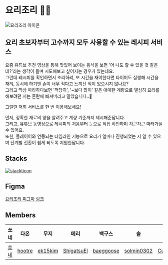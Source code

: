 # 요리조리 👨‍🍳
![요리조리 아이콘](https://github.com/sprint15-team-9/sprint-9/assets/65718183/5e8b61e2-70f5-43ed-b49a-32c182ad7dfd)

## 요리 초보자부터 고수까지 모두 사용할 수 있는 레시피 서비스

요즘 유튜브 추천 영상을 통해 맛있어 보이는 음식을 보면 '어 나도 할 수 있을 것 같은 데?'라는 생각이 들며 시도해보고 싶어지는 경우가 있는데요.  
그런데 레시피를 확인하면서 조리하랴, 또 시간을 재야한다면 타이머도 실행해 시간을 재랴, 동시에 하기엔 손이 너무 적다고 느끼신 적이 있으시지 않나요?  
그리고 막상 따라하다보면 '적당히', '~보다 많이' 같은 애매한 계량으로 열심히 요리를 해보려던 저는 혼란에 빠져버리고 말았습니다..🥴

그럴땐 저희 서비스를 한 번 이용해보세요!

먼저, 정확한 재료의 양을 알려주고 계량 기준까지 제시해준답니다.  
그리고, 유튜브 동영상으로 레시피의 처음부터 눈으로 직접 확인하며 차근차근 따라가실 수 있어요.  
또한, 플레이어와 연동되는 타임라인 기능으로 요리가 얼마나 진행되었는 지 알 수 있으며 단계별 전환이 쉽게 되도록 지원한답니다.

## Stacks
[![stackticon](https://firebasestorage.googleapis.com/v0/b/stackticon-81399.appspot.com/o/images%2F1687779629560?alt=media&token=a01ffba6-b02e-479e-8819-0848aa7f8e69)](https://github.com/msdio/stackticon)

## Figma
[요리조리 피그마 링크](https://www.figma.com/file/lubbopdDxVzioaNWitfe4Y/%ED%85%8C%EC%98%A4%EC%9D%98-%EC%8A%A4%ED%94%84%EB%A6%B0%ED%8A%B8-9%EC%A1%B0?type=design&node-id=0-1&mode=design&t=JiKrhEEGe5zdYFr0-0)

## Members

| 쏘네     | 다온                                | 무지                                  | 메리                                        | 백구스                                    | 솔                                          | 칭기                                        | 허블                                      |
| -------- | ----------------------------------- | ------------------------------------- | ------------------------------------------- | ----------------------------------------- | ------------------------------------------- | ------------------------------------------- | ----------------------------------------- |
| [쏘네]() | [hootre](https://github.com/hootre) | [ek15kim](https://github.com/ek15kim) | [ShigatsuEl](https://github.com/ShigatsuEl) | [baeggoose](https://github.com/baeggoose) | [solmin0302](https://github.com/solmin0302) | [Cupcakes33](https://github.com/Cupcakes33) | [Circlewee](https://github.com/Circlewee) |
